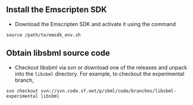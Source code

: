 ## Install the Emscripten SDK

* Download the Emscripten SDK and activate it using the command
```
source /path/to/emsdk_env.sh
```

## Obtain libsbml source code

* Checkout libsbml via svn or download one of the releases and unpack into the `libsbml` directory. For example, to checkout the experimental branch,
```
svn checkout svn://svn.code.sf.net/p/sbml/code/branches/libsbml-experimental libsbml
```
